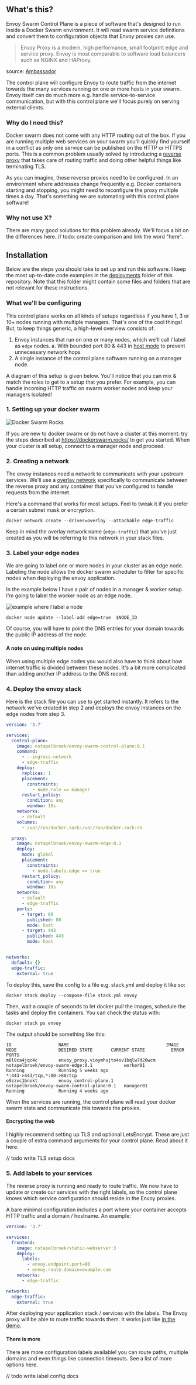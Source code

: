 ## What's this?
Envoy Swarm Control Plane is a piece of software that's designed to run inside a Docker Swarm environment.
It will read swarm service definitions and convert them to configuration objects that Envoy proxies can use.

> Envoy Proxy is a modern, high performance, small footprint edge and service proxy. Envoy is most comparable to software load balancers such as NGINX and HAProxy.

source: [Ambassador](https://www.getambassador.io/learn/kubernetes-glossary/envoy-proxy/#what-is-envoy-proxy)

The control plane will configure Envoy to route traffic from the internet towards the many services running on one or more hosts in your swarm. Envoy itself can do much more e.g. handle service-to-service communication,  but with this control plane we'll focus purely on serving external clients.

### Why do I need this?
Docker swarm does not come with any HTTP routing out of the box. If you are running multiple web services on your swarm you'll quickly find yourself in a conflict as only one service can be published on the HTTP or HTTPS ports. This is a common problem usually solved by introducing a [reverse proxy](https://www.cloudflare.com/learning/cdn/glossary/reverse-proxy/) that takes care of routing traffic and doing other helpful things like terminating TLS.

As you can imagine, these reverse proxies need to be configured. In an environment where addresses change frequently e.g. Docker containers starting and stopping, you might need to reconfigure the proxy multiple times a day. That's something we are automating with this control plane software!

### Why not use X?
There are many good solutions for this problem already. We'll focus a bit on the differences here.
// todo: create comparison and link the word "here".

## Installation
Below are the steps you should take to set up and run this software. I keep the most up-to-date code examples in the
[deployments](https://github.com/nstapelbroek/envoy-swarm-control-plane/tree/master/deployments) folder of this repository.
Note that this folder might contain some files and folders that are not relevant for these instructions.

### What we'll be configuring
This control plane works on all kinds of setups regardless if you have 1, 3 or 10+ nodes running with multiple managers. That's one of the cool things! 
But, to keep things generic, a high-level overview consists of:

1. Envoy instances that run on one or many nodes, which we'll call / label as `edge` nodes.
   a. With bounded port 80 & 443 in [host mode](https://docs.docker.com/network/host/) to prevent unnecessary network hops
1. A single instance of the control plane software running on a manager node.

A diagram of this setup is given below. You'll notice that you can mix & match the roles to get to a setup that you prefer. For example, you can handle incoming HTTP traffic on swarm worker nodes and keep your managers isolated!

### 1. Setting up your docker swarm
![Docker Swarm Rocks](https://dockerswarm.rocks/img/logo-light-blue-vectors.svg)

If you are new to docker swarm or do not have a cluster at this moment: try the steps described at https://dockerswarm.rocks/ to get you started. When your cluster is all setup, connect to a manager node and proceed.

### 2. Creating a network

The envoy instances need a network to communicate with your upstream services. We'll use a [overlay network](https://docs.docker.com/network/overlay/)
specifically to communicate between the reverse proxy and any container that you've configured to handle requests from the internet.

Here's a command that works for most setups. Feel to tweak it if you prefer a certain subnet mask or encryption.

```
docker network create --driver=overlay --attachable edge-traffic
```

Keep in mind the overlay network name (`edge-traffic`) that you've just created as you will be referring to this network in your stack files.

### 3. Label your edge nodes

We are going to label one or more nodes in your cluster as an edge node. Labeling the node allows the docker swarm scheduler to filter for specific nodes when deploying the envoy application.

In the example below I have a pair of nodes in a manager & worker setup. I'm going to label the worker node as an edge node.

![example where I label a node](assets/node_labeling.png)

```
docker node update --label-add edge=true  $NODE_ID
```

Of course, you will have to point the DNS entries for your domain towards the public IP address of the node.

#### A note on using multiple nodes

When using multiple edge nodes you would also have to think about how internet traffic is divided between these nodes. It's a bit more complicated than adding another IP address to the DNS record.


### 4. Deploy the envoy stack

Here is the stack file you can use to get started instantly. It refers to the network we've created in step 2 and deploys
the envoy instances on the edge nodes from step 3. 

```yaml
version: '3.7'

services:
  control-plane:
    image: nstapelbroek/envoy-swarm-control-plane:0.1
    command:
      - --ingress-network
      - edge-traffic
    deploy:
      replicas: 1
      placement:
        constraints:
          - node.role == manager
      restart_policy:
        condition: any
        window: 10s
    networks:
      - default
    volumes:
      - /var/run/docker.sock:/var/run/docker.sock:ro

  proxy:
    image: nstapelbroek/envoy-swarm-edge:0.1
    deploy:
      mode: global
      placement:
        constraints:
          - node.labels.edge == true
      restart_policy:
        condition: any
        window: 10s
    networks:
      - default
      - edge-traffic
    ports:
      - target: 80
        published: 80
        mode: host
      - target: 443
        published: 443
        mode: host


networks:
  default: {}
  edge-traffic:
    external: true
```

To deploy this, save the config to a file e.g. stack.yml and deploy it like so:
```
docker stack deploy --compose-file stack.yml envoy
```

Then, wait a couple of seconds to let docker pull the images, schedule the tasks and deploy the containers.
You can check the status with: 
```
docker stack ps envoy
```

The output should be something like this: 
```
ID                  NAME                                     IMAGE                                        NODE                DESIRED STATE       CURRENT STATE          ERROR                         PORTS
m6l8ca4jqc4c        envoy_proxy.vioymhujto4sv1bqlw7d20wcm    nstapelbroek/envoy-swarm-edge:0.1            worker01            Running             Running 5 weeks ago                                  *:443->443/tcp,*:80->80/tcp   
o9zzxc1bnokt        envoy_control-plane.1                    nstapelbroek/envoy-swarm-control-plane:0.1   manager01           Running             Running 4 weeks ago                                  
```

When the services are running, the control plane will read your docker swarm state and communicate this towards the proxies.

#### Encrypting the web

I highly recommend setting up TLS and optional LetsEncrypt. These are just a couple of extra command arguments for your control plane. 
Read about it here.

// todo write TLS setup docs

### 5. Add labels to your services

The reverse proxy is running and ready to route traffic. We now have to update or create our services with the right
labels, so the control plane knows which service configuration should reside in the Envoy proxies. 

A bare minimal configuration includes a port where your container accepts HTTP traffic and a domain / hostname.
An example: 

```yaml
version: '3.7'

services:
  frontend:
    image: nstapelbroek/static-webserver:3
    deploy:
      labels:
        - envoy.endpoint.port=80 
        - envoy.route.domain=example.com
    networks:
      - edge-traffic

networks:
  edge-traffic:
    external: true
```

After deploying your application stack / services with the labels. The Envoy proxy will be able to route traffic towards
them. It works just like [in the demo](https://asciinema.org/a/LEu3l3sLfIVVA6GomAh5cn0Mo).


#### There is more

There are more configuration labels available! you can route paths, multiple domains and even things like connection 
timeouts. See a list of more options here.

// todo write label config docs

